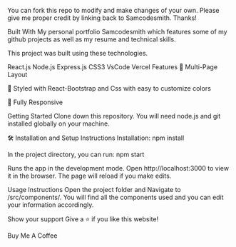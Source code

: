 You can fork this repo to modify and make changes of your own. Please give me proper credit by linking back to Samcodesmith. Thanks!

Built With
My personal portfolio Samcodesmith which features some of my github projects as well as my resume and technical skills.

This project was built using these technologies.

React.js
Node.js
Express.js
CSS3
VsCode
Vercel
Features
📖 Multi-Page Layout

🎨 Styled with React-Bootstrap and Css with easy to customize colors

📱 Fully Responsive

Getting Started
Clone down this repository. You will need node.js and git installed globally on your machine.

🛠 Installation and Setup Instructions
Installation: npm install

In the project directory, you can run: npm start

Runs the app in the development mode.
Open http://localhost:3000 to view it in the browser. The page will reload if you make edits.

Usage Instructions
Open the project folder and Navigate to /src/components/.
You will find all the components used and you can edit your information accordingly.

Show your support
Give a ⭐ if you like this website!

Buy Me A Coffee
